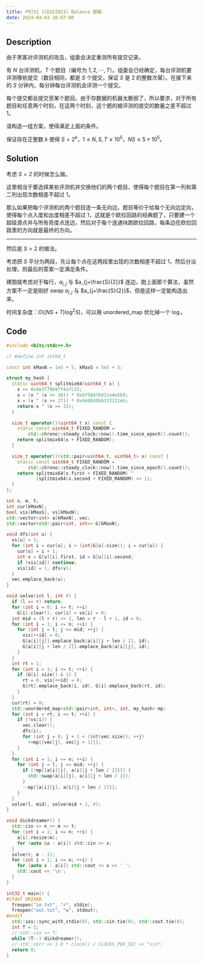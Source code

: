```yaml
---
title: P9731 [CEOI2023] Balance 题解
date: 2024-04-03 16:07:00
---
```


## Description

由于黑客对评测机的攻击，组委会决定重测所有提交记录。

有 $N$ 台评测机，$T$ 个题目（编号为 $1, 2, \cdots, T$）。组委会已经确定，每台评测机要评测哪些提交（数目相同，都是 $S$ 个提交，保证 $S$ 是 $2$ 的整数次幂）。在接下来的 $S$ 分钟内，每分钟每台评测机会评测一个提交。

每个提交都会提交至某个题目。由于存数据的机器太脆弱了，所以要求，对于所有题目和任意两个时刻，在这两个时刻，这个题的被评测的提交的数量之差不超过 $1$。

请构造一组方案，使得满足上面的条件。

保证存在正整数 $k$ 使得 $S = 2 ^ k$，$1 \le N, S, T \le 10 ^ 5$，$NS \le 5 \times 10 ^ 5$。

## Solution

考虑 $S=2$ 的时候怎么做。

这里相当于要选择某些评测机并交换他们的两个题目，使得每个题目在第一列和第二列出现次数相差不超过 $1$。

那么如果把每个评测机的两个题目连一条无向边，题目等价于给每个无向边定向，使得每个点入度和出度相差不超过 $1$，这就是个欧拉回路的经典题了，只要建一个超级源点并与所有奇度点连边，然后对于每个连通块跑欧拉回路，每条边在欧拉回路里的方向就是最终的方向。

---

然后是 $S>2$ 的做法。

考虑把 $S$ 平分为两段，先让每个点在这两段里出现的次数相差不超过 $1$，然后分治处理，则最后的答案一定满足条件。

建图就考虑对于每行，$a_{i,j}$ 与 $a_{j+\frac{S}{2}}$ 连边，跑上面那个算法，虽然方案不一定是刚好 swap $a_{i,j}$ 与 $a_{j+\frac{S}{2}}$，但是这样一定能构造出来。

时间复杂度：$O\left((NS+T)\log^2 S\right)$，可以用 unordered_map 优化掉一个 $\log$。

## Code

```cpp
#include <bits/stdc++.h>

// #define int int64_t

const int kMaxN = 1e5 + 5, kMaxS = 5e5 + 5;

struct my_hash {
  static uint64_t splitmix64(uint64_t x) {
    x += 0x9e3779b97f4a7c15;
    x = (x ^ (x >> 30)) * 0xbf58476d1ce4e5b9;
    x = (x ^ (x >> 27)) * 0x94d049bb133111eb;
    return x ^ (x >> 31);
  }

  size_t operator()(uint64_t x) const {
    static const uint64_t FIXED_RANDOM =
        std::chrono::steady_clock::now().time_since_epoch().count();
    return splitmix64(x + FIXED_RANDOM);
  }

  size_t operator()(std::pair<uint64_t, uint64_t> x) const {
    static const uint64_t FIXED_RANDOM =
        std::chrono::steady_clock::now().time_since_epoch().count();
    return splitmix64(x.first + FIXED_RANDOM) ^
           (splitmix64(x.second + FIXED_RANDOM) >> 1);
  }
};

int n, m, t;
int cur[kMaxN];
bool vis[kMaxS], vs[kMaxN];
std::vector<int> a[kMaxN], vec;
std::vector<std::pair<int, int>> G[kMaxN];

void dfs(int u) {
  vs[u] = 1;
  for (int i = cur[u]; i < (int)G[u].size(); i = cur[u]) {
    cur[u] = i + 1;
    int v = G[u][i].first, id = G[u][i].second;
    if (vis[id]) continue;
    vis[id] = 1, dfs(v);
  }
  vec.emplace_back(u);
}

void solve(int l, int r) {
  if (l == r) return;
  for (int i = 0; i <= t; ++i)
    G[i].clear(), cur[i] = vs[i] = 0;
  int mid = (l + r) >> 1, len = r - l + 1, id = 0;
  for (int i = 1; i <= n; ++i) {
    for (int j = l; j <= mid; ++j) {
      vis[++id] = 0;
      G[a[i][j]].emplace_back(a[i][j + len / 2], id);
      G[a[i][j + len / 2]].emplace_back(a[i][j], id);
    }
  }
  int rt = 1;
  for (int i = 1; i <= t; ++i) {
    if (G[i].size() & 1) {
      rt = 0, vis[++id] = 0;
      G[rt].emplace_back(i, id), G[i].emplace_back(rt, id);
    }
  }
  cur[rt] = 0;
  std::unordered_map<std::pair<int, int>, int, my_hash> mp;
  for (int i = rt; i <= t; ++i) {
    if (!vs[i]) {
      vec.clear();
      dfs(i);
      for (int j = 0; j + 1 < (int)vec.size(); ++j)
        ++mp[{vec[j], vec[j + 1]}];
    }
  }
  for (int i = 1; i <= n; ++i) {
    for (int j = l; j <= mid; ++j) {
      if (!mp[{a[i][j], a[i][j + len / 2]}]) {
        std::swap(a[i][j], a[i][j + len / 2]);
      }
      --mp[{a[i][j], a[i][j + len / 2]}];
    }
  }
  solve(l, mid), solve(mid + 1, r);
}

void dickdreamer() {
  std::cin >> n >> m >> t;
  for (int i = 1; i <= n; ++i) {
    a[i].resize(m);
    for (auto &x : a[i]) std::cin >> x;
  }
  solve(0, m - 1);
  for (int i = 1; i <= n; ++i) {
    for (auto x : a[i]) std::cout << x << ' ';
    std::cout << '\n';
  }
}

int32_t main() {
#ifdef ORZXKR
  freopen("in.txt", "r", stdin);
  freopen("out.txt", "w", stdout);
#endif
  std::ios::sync_with_stdio(0), std::cin.tie(0), std::cout.tie(0);
  int T = 1;
  // std::cin >> T;
  while (T--) dickdreamer();
  // std::cerr << 1.0 * clock() / CLOCKS_PER_SEC << "s\n";
  return 0;
}
```